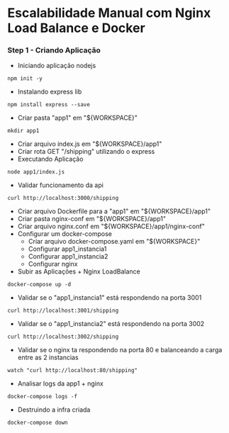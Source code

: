 # Escalabilidade Manual com Nginx Load Balance e Docker

### Step 1 - Criando Aplicação
* Iniciando aplicação nodejs
```
npm init -y
```
* Instalando express lib
```
npm install express --save
```
* Criar pasta "app1" em "${WORKSPACE}"
```
mkdir app1
```
* Criar arquivo index.js em "${WORKSPACE}/app1"
* Criar rota GET "/shipping" utilizando o express
* Executando Aplicação
```
node app1/index.js
```
* Validar funcionamento da api
```
curl http://localhost:3000/shipping
```
* Criar arquivo Dockerfile para a "app1" em "${WORKSPACE}/app1"
* Criar pasta nginx-conf em "${WORKSPACE}/app1"
* Criar arquivo nginx.conf em "${WORKSPACE}/app1/nginx-conf"
* Configurar um docker-compose
  * Criar arquivo docker-compose.yaml em "${WORKSPACE}"
  * Configurar app1_instancia1
  * Configurar app1_instancia2
  * Configurar nginx
* Subir as Aplicações + Nginx LoadBalance
```
docker-compose up -d
```
* Validar se o "app1_instancia1" está respondendo na porta 3001
```
curl http://localhost:3001/shipping
```
* Validar se o "app1_instancia2" está respondendo na porta 3002
```
curl http://localhost:3002/shipping
```
* Validar se o nginx ta respondendo na porta 80 e balanceando a carga entre as 2 instancias
```
watch "curl http://localhost:80/shipping"
```
* Analisar logs da app1 + nginx
```
docker-compose logs -f
```
* Destruindo a infra criada
```
docker-compose down
```